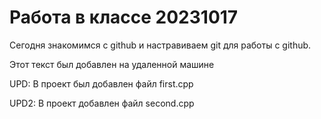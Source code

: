 # Работа в классе 20231017
Сегодня знакомимся с github и настравиваем git для работы с github.

Этот текст был добавлен на удаленной машине

UPD: В проект был добавлен файл first.cpp

UPD2: В проект добавлен файл second.cpp

